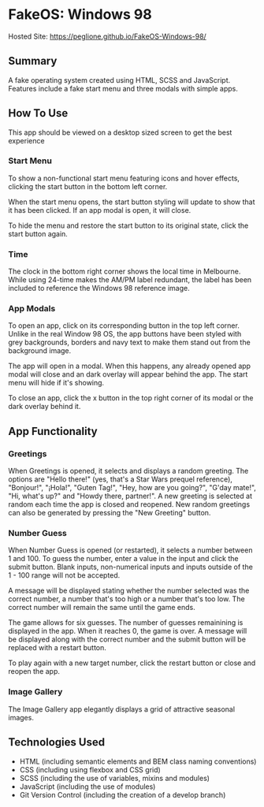 # FakeOS: Windows 98

Hosted Site: https://peglione.github.io/FakeOS-Windows-98/

## Summary

A fake operating system created using HTML, SCSS and JavaScript. Features include a fake start menu and three modals with simple apps.

## How To Use

This app should be viewed on a desktop sized screen to get the best experience

### Start Menu

To show a non-functional start menu featuring icons and hover effects, clicking the start button in the bottom left corner.

When the start menu opens, the start button styling will update to show that it has been clicked. If an app modal is open, it will close.

To hide the menu and restore the start button to its original state, click the start button again.

### Time

The clock in the bottom right corner shows the local time in Melbourne. While using 24-time makes the AM/PM label redundant, the label has been included to reference the Windows 98 reference image.

### App Modals

To open an app, click on its corresponding button in the top left corner. Unlike in the real Window 98 OS, the app buttons have been styled with grey backgrounds, borders and navy text to make them stand out from the background image.

The app will open in a modal. When this happens, any already opened app modal will close and an dark overlay will appear behind the app. The start menu will hide if it's showing.

To close an app, click the x button in the top right corner of its modal or the dark overlay behind it.

## App Functionality

### Greetings

When Greetings is opened, it selects and displays a random greeting. The options are "Hello there!" (yes, that's a Star Wars prequel reference), "Bonjour!", "¡Hola!", "Guten Tag!", "Hey, how are you going?", "G'day mate!", "Hi, what's up?" and "Howdy there, partner!". A new greeting is selected at random each time the app is closed and reopened. New random greetings can also be generated by pressing the "New Greeting" button.

### Number Guess

When Number Guess is opened (or restarted), it selects a number between 1 and 100. To guess the number, enter a value in the input and click the submit button. Blank inputs, non-numerical inputs and inputs outside of the 1 - 100 range will not be accepted.

A message will be displayed stating whether the number selected was the correct number, a number that's too high or a number that's too low. The correct number will remain the same until the game ends.

The game allows for six guesses. The number of guesses remainining is displayed in the app. When it reaches 0, the game is over. A message will be displayed along with the correct number and the submit button will be replaced with a restart button.

To play again with a new target number, click the restart button or close and reopen the app.

### Image Gallery

The Image Gallery app elegantly displays a grid of attractive seasonal images.

## Technologies Used

- HTML (including semantic elements and BEM class naming conventions)
- CSS (including using flexbox and CSS grid)
- SCSS (including the use of variables, mixins and modules)
- JavaScript (including the use of modules)
- Git Version Control (including the creation of a develop branch)

